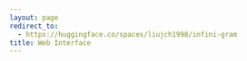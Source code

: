 ```yaml
---
layout: page
redirect_to:
  - https://huggingface.co/spaces/liujch1998/infini-gram
title: Web Interface
---
```

